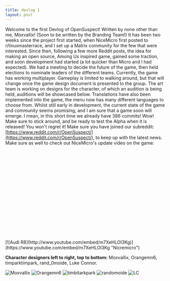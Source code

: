 ```yaml
---
title: devlog 1
layout: post
---
```

Welcome to the first Devlog of OpenSuspect! Written by none other than me, Moxvallix! (Soon to be written by the Branding Team!) It has been two weeks since the project first started, when NiceMicro first posted to r/linuxmasterrace, and I set up a Matrix community for the few that were interested. Since then, following a few more Reddit posts, the idea for making an open source, Among Us inspired game, gained some traction, and soon development had started (a lot quicker than Micro and I had expected). We had a meeting to decide the future of the game, then held elections to nominate leaders of the different teams. Currently, the game has working multiplayer. Gameplay is limited to walking around, but that will change once the game design document is presented to the group. The art team is working on designs for the character, of which an audition is being held, auditions will be showcased below. Translations have also been implemented into the game, the menu now has many different languages to choose from. Whilst still early in development, the current state of the game and community seems promising, and I am sure that a game soon will emerge. I mean, in this short time we already have 386 commits! Wow! Make sure to stick around, and be ready to test the Alpha when it is released! You won't regret it! Make sure you have joined our subreddit: [https://www.reddit.com/r/OpenSuspect/](https://www.reddit.com/r/OpenSuspect/), to keep up with the latest news. Make sure as well to check out NiceMicro's update video on the game:

<iframe src="" allowfullscreen="" width="500" height="281" frameborder="0"></iframe>
[![Audi R8](http://www.youtube.com/embed/m7XeHLOI3Kg)](https://www.youtube.com/embed/m7XeHLOI3Kg "Nicremicro")

**Character designers left to right, top to bottom:** Moxvallix, Orangemn6, timparktimpark, rand_0moide, Luke Connor.


  ![Moxvallix](https://img.itch.zone/aW1nLzQ0NTgyMzUuZ2lm/original/Ydo4%2FN.gif)
  ![Orangemn6](https://img.itch.zone/aW1nLzQ0NTgyNTkucG5n/original/rLhXDQ.png)
  ![timbitarkpark](https://img.itch.zone/aW1nLzQ0NTgyNjIuZ2lm/original/0EZrYd.gif)
  ![randomoide](https://img.itch.zone/aW1nLzQ0NTgyNzkucG5n/original/2Rivzj.png)
  ![LC](https://img.itch.zone/aW1nLzQ0NTgyODQuZ2lm/original/lIG8wc.gif)
